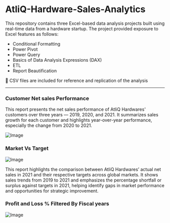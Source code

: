 # AtliQ-Hardware-Sales-Analytics
This repository contains three Excel-based data analysis projects built using real-time data from a hardware startup. The project provided exposure to Excel features as follows: 
+ Conditional Formatting
+ Power Pivot
+ Power Query
+ Basics of Data Analysis Expressions (DAX)
+ ETL
+ Report Beautification
  
📂 CSV files are included for reference and replication of the analysis

---
### Customer Net sales Performance ###

This report presents the net sales performance of AtliQ Hardwares' customers over three years — 2019, 2020, and 2021. It summarizes sales growth for each customer and highlights year-over-year performance, especially the change from 2020 to 2021.

![Image](https://github.com/user-attachments/assets/cee2273a-a4cb-4ecd-9a5c-8a471214f15d)

### Market Vs Target ###

![Image](https://github.com/user-attachments/assets/8ef3a0b2-bdc0-463c-b0f5-3418ee166de0)

This report highlights the comparison between AtliQ Hardwares’ actual net sales in 2021 and their respective targets across global markets. It shows sales trends from 2019 to 2021 and emphasizes the percentage shortfall or surplus against targets in 2021, helping identify gaps in market performance and opportunities for strategic improvement.

### Profit and Loss % Filtered By Fiscal years ###

![Image](https://github.com/user-attachments/assets/3b6d02f0-9878-49ff-92ce-404aa6eb7f0a)

